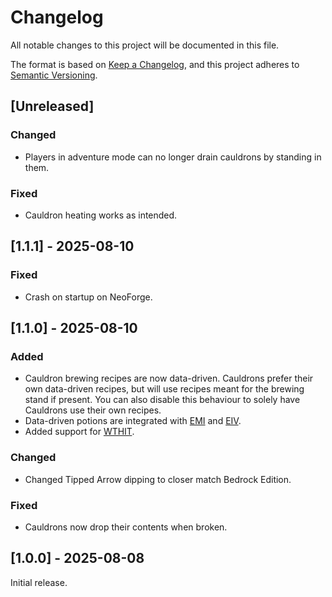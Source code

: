 # Changelog
All notable changes to this project will be documented in this file.

The format is based on [Keep a Changelog](https://keepachangelog.com/en/1.0.0/),
and this project adheres to [Semantic Versioning](https://semver.org/spec/v2.0.0.html).

## [Unreleased]

### Changed
- Players in adventure mode can no longer drain cauldrons by standing in them.

### Fixed
- Cauldron heating works as intended.

## [1.1.1] - 2025-08-10

### Fixed
- Crash on startup on NeoForge.

## [1.1.0] - 2025-08-10

### Added
- Cauldron brewing recipes are now data-driven. Cauldrons prefer their own data-driven recipes, but will use recipes meant for the brewing stand if present. You can also disable this behaviour to solely have Cauldrons use their own recipes.
- Data-driven potions are integrated with [EMI](https://modrinth.com/mod/emi) and [EIV](https://modrinth.com/mod/eiv).
- Added support for [WTHIT](https://modrinth.com/mod/wthit).

### Changed
- Changed Tipped Arrow dipping to closer match Bedrock Edition.

### Fixed
- Cauldrons now drop their contents when broken.

## [1.0.0] - 2025-08-08

Initial release.